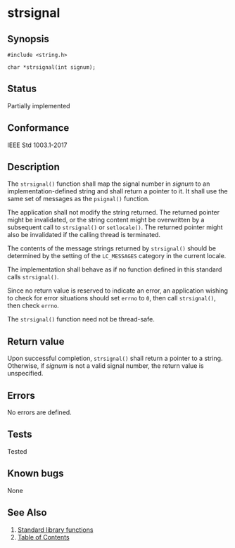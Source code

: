 # strsignal

## Synopsis

`#include <string.h>`

`char *strsignal(int signum);`

## Status

Partially implemented

## Conformance

IEEE Std 1003.1-2017

## Description

The `strsignal()` function shall map the signal number in _signum_ to an implementation-defined string and shall return
a pointer to it. It shall use the same set of messages as the `psignal()` function.

The application shall not modify the string returned. The returned pointer might be invalidated, or the string content
might be overwritten by a subsequent call to `strsignal()` or `setlocale()`. The returned pointer might also be
invalidated if the calling thread is terminated.

The contents of the message strings returned by `strsignal()` should be determined by the setting of the `LC_MESSAGES`
 category in the current locale.

The implementation shall behave as if no function defined in this standard calls `strsignal()`.

Since no return value is reserved to indicate an error, an application wishing to check for error situations should set
`errno` to `0`, then call `strsignal()`, then check `errno`.

The `strsignal()` function need not be thread-safe.

## Return value

Upon successful completion, `strsignal()` shall return a pointer to a string. Otherwise, if _signum_ is not a valid
signal number, the return value is unspecified.

## Errors

No errors are defined.

## Tests

Tested

## Known bugs

None

## See Also

1. [Standard library functions](../README.md)
2. [Table of Contents](../../../README.md)
